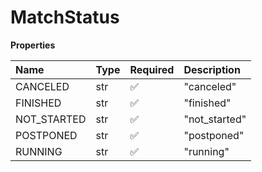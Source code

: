 # MatchStatus

**Properties**

| Name        | Type | Required | Description   |
| :---------- | :--- | :------- | :------------ |
| CANCELED    | str  | ✅       | "canceled"    |
| FINISHED    | str  | ✅       | "finished"    |
| NOT_STARTED | str  | ✅       | "not_started" |
| POSTPONED   | str  | ✅       | "postponed"   |
| RUNNING     | str  | ✅       | "running"     |
